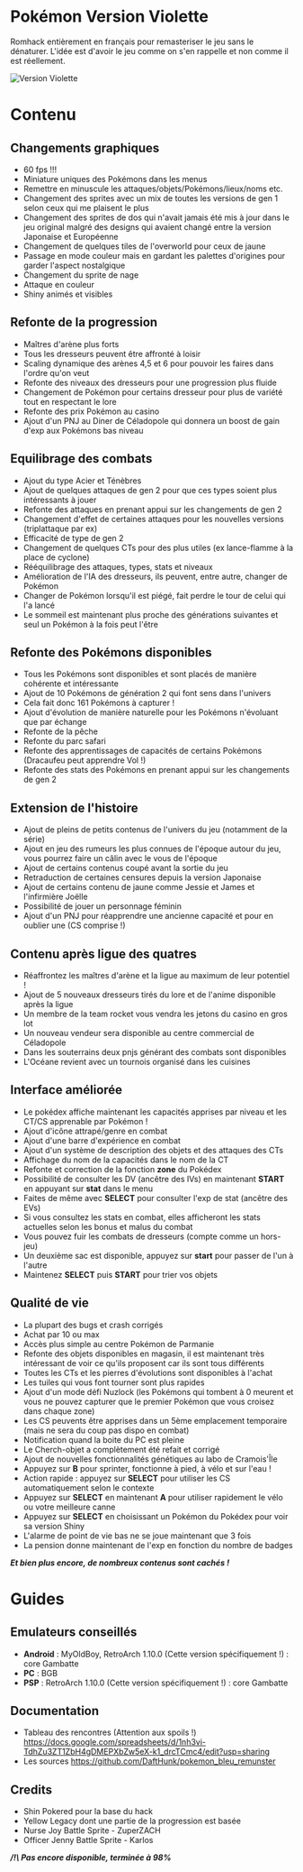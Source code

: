 # Pokémon Version Violette
Romhack entièrement en français pour remasteriser le jeu sans le dénaturer. 
L'idée est d'avoir le jeu comme on s'en rappelle et non comme il est réellement.

![Version Violette](https://github.com/user-attachments/assets/7c973d0f-55a9-4af4-b191-e554f6870ff4)

# Contenu 
## Changements graphiques
- 60 fps !!!
- Miniature uniques des Pokémons dans les menus
- Remettre en minuscule les attaques/objets/Pokémons/lieux/noms etc.
- Changement des sprites avec un mix de toutes les versions de gen 1 selon ceux qui me plaisent le plus
- Changement des sprites de dos qui n'avait jamais été mis à jour dans le jeu original malgré des designs qui avaient changé entre la version Japonaise et Européenne
- Changement de quelques tiles de l'overworld pour ceux de jaune
- Passage en mode couleur mais en gardant les palettes d'origines pour garder l'aspect nostalgique
- Changement du sprite de nage
- Attaque en couleur
- Shiny animés et visibles

## Refonte de la progression
- Maîtres d'arène plus forts
- Tous les dresseurs peuvent être affronté à loisir
- Scaling dynamique des arènes 4,5 et 6 pour pouvoir les faires dans l'ordre qu'on veut 
- Refonte des niveaux des dresseurs pour une progression plus fluide 
- Changement de Pokémon pour certains dresseur pour plus de variété tout en respectant le lore
- Refonte des prix Pokémon au casino
- Ajout d'un PNJ au Diner de Céladopole qui donnera un boost de gain d'exp aux Pokémons bas niveau

## Equilibrage des combats
- Ajout du type Acier et Ténèbres
- Ajout de quelques attaques de gen 2 pour que ces types soient plus intéressants à jouer 
- Refonte des attaques en prenant appui sur les changements de gen 2
- Changement d'effet de certaines attaques pour les nouvelles versions (triplattaque par ex)
- Efficacité de type de gen 2
- Changement de quelques CTs pour des plus utiles (ex lance-flamme à la place de cyclone)
- Rééquilibrage des attaques, types, stats et niveaux
- Amélioration de l'IA des dresseurs, ils peuvent, entre autre, changer de Pokémon
- Changer de Pokémon lorsqu'il est piégé, fait perdre le tour de celui qui l'a lancé 
- Le sommeil est maintenant plus proche des générations suivantes et seul un Pokémon à la fois peut l'être

## Refonte des Pokémons disponibles
- Tous les Pokémons sont disponibles et sont placés de manière cohérente et intéressante
- Ajout de 10 Pokémons de génération 2 qui font sens dans l'univers
- Cela fait donc 161 Pokémons à capturer !
- Ajout d'évolution de manière naturelle pour les Pokémons n'évoluant que par échange
- Refonte de la pêche
- Refonte du parc safari
- Refonte des apprentissages de capacités de certains Pokémons (Dracaufeu peut apprendre Vol !)
- Refonte des stats des Pokémons en prenant appui sur les changements de gen 2

## Extension de l'histoire
- Ajout de pleins de petits contenus de l'univers du jeu (notamment de la série)
- Ajout en jeu des rumeurs les plus connues de l'époque autour du jeu, vous pourrez faire un câlin avec le vous de l'époque
- Ajout de certains contenus coupé avant la sortie du jeu
- Retraduction de certaines censures depuis la version Japonaise 
- Ajout de certains contenu de jaune comme Jessie et James et l'infirmière Joëlle
- Possibilité de jouer un personnage féminin
- Ajout d'un PNJ pour réapprendre une ancienne capacité et pour en oublier une (CS comprise !)

## Contenu après ligue des quatres
- Réaffrontez les maîtres d'arène et la ligue au maximum de leur potentiel !
- Ajout de 5 nouveaux dresseurs tirés du lore et de l'anime disponible après la ligue
- Un membre de la team rocket vous vendra les jetons du casino en gros lot
- Un nouveau vendeur sera disponible au centre commercial de Céladopole
- Dans les souterrains deux pnjs générant des combats sont disponibles
- L'Océane revient avec un tournois organisé dans les cuisines

## Interface améliorée
- Le pokédex affiche maintenant les capacités apprises par niveau et les CT/CS apprenable par Pokémon !
- Ajout d'icône attrapé/genre en combat
- Ajout d'une barre d'expérience en combat
- Ajout d'un système de description des objets et des attaques des CTs
- Affichage du nom de la capacités dans le nom de la CT
- Refonte et correction de la fonction **zone** du Pokédex
- Possibilité de consulter les DV (ancêtre des IVs) en maintenant **START** en appuyant sur **stat** dans le menu
- Faites de même avec **SELECT** pour consulter l'exp de stat (ancêtre des EVs)
- Si vous consultez les stats en combat, elles afficheront les stats actuelles selon les bonus et malus du combat
- Vous pouvez fuir les combats de dresseurs (compte comme un hors-jeu)
- Un deuxième sac est disponible, appuyez sur **start** pour passer de l'un à l'autre
- Maintenez **SELECT** puis **START** pour trier vos objets

## Qualité de vie 
- La plupart des bugs et crash corrigés
- Achat par 10 ou max
- Accès plus simple au centre Pokémon de Parmanie
- Refonte des objets disponibles en magasin, il est maintenant très intéressant de voir ce qu'ils proposent car ils sont tous différents
- Toutes les CTs et les pierres d'évolutions sont disponibles à l'achat
- Les tuiles qui vous font tourner sont plus rapides
- Ajout d'un mode défi Nuzlock (les Pokémons qui tombent à 0 meurent et vous ne pouvez capturer que le premier Pokémon que vous croisez dans chaque zone) 
- Les CS peuvents être apprises dans un 5ème emplacement temporaire (mais ne sera du coup pas dispo en combat)
- Notification quand la boite du PC est pleine
- Le Cherch-objet a complètement été refait et corrigé
- Ajout de nouvelles fonctionnalités génétiques au labo de Cramois'Île
- Appuyez sur **B** pour sprinter, fonctionne à pied, à vélo et sur l'eau !
- Action rapide : appuyez sur **SELECT** pour utiliser les CS automatiquement selon le contexte
- Appuyez sur **SELECT** en maintenant **A** pour utiliser rapidement le vélo ou votre meilleure canne
- Appuyez sur **SELECT** en choisissant un Pokémon du Pokédex pour voir sa version Shiny
- L'alarme de point de vie bas ne se joue maintenant que 3 fois
- La pension donne maintenant de l'exp en fonction du nombre de badges

***Et bien plus encore, de nombreux contenus sont cachés !***

# Guides
## Emulateurs conseillés
- **Android** : MyOldBoy, RetroArch 1.10.0 (Cette version spécifiquement !) : core Gambatte
- **PC** : BGB
- **PSP** : RetroArch 1.10.0 (Cette version spécifiquement !) : core Gambatte
## Documentation
- Tableau des rencontres (Attention aux spoils !)
https://docs.google.com/spreadsheets/d/1nh3vi-TdhZu3ZT1ZbH4gDMEPXbZw5eX-k1_drcTCmc4/edit?usp=sharing
- Les sources 
https://github.com/DaftHunk/pokemon_bleu_remunster

## Credits
- Shin Pokered pour la base du hack
- Yellow Legacy dont une partie de la progression est basée
- Nurse Joy Battle Sprite - ZuperZACH
- Officer Jenny Battle Sprite - Karlos

***/!\ Pas encore disponible, terminée à 98%***
